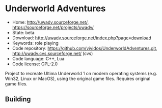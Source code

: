 # Underworld Adventures

- Home: http://uwadv.sourceforge.net/, https://sourceforge.net/projects/uwadv/
- State: beta
- Download: http://uwadv.sourceforge.net/index.php?page=download
- Keywords: role playing
- Code repository: https://github.com/vividos/UnderworldAdventures.git, http://uwadv.cvs.sourceforge.net/ (cvs)
- Code language: C++, Lua
- Code license: GPL-2.0

Project to recreate Ultima Underworld 1 on modern operating systems (e.g. Win32, Linux or MacOS), using the original game files.
Requires original game files.

## Building
